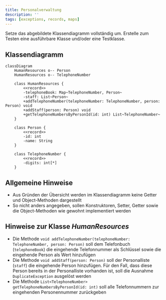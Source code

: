 ```yaml
---
title: Personalverwaltung
description: ''
tags: [exceptions, records, maps]
---
```


Setze das abgebildete Klassendiagramm vollständig um. Erstelle zum Testen eine
ausführbare Klasse und/oder eine Testklasse.

## Klassendiagramm

```mermaid
classDiagram
    HumanResources o-- Person
    HumanResources o-- TelephoneNumber

    class HumanResources {
        <<record>>
        -telephoneBook: Map~TelephoneNumber, Person~
        -staff: List~Person~
        +addTelephoneNumber(telephoneNumber: TelephoneNumber, person: Person) void
        +addStaff(person: Person) void
        +getTelephoneNumbersByPersonId(id: int) List~TelephoneNumber~
    }

    class Person {
        <<record>>
        -id: int
        -name: String
    }

    class TelephoneNumber {
        <<record>>
        -digits: int[*]
    }
```

## Allgemeine Hinweise

- Aus Gründen der Übersicht werden im Klassendiagramm keine Getter und
  Object-Methoden dargestellt
- So nicht anders angegeben, sollen Konstruktoren, Setter, Getter sowie die
  Object-Methoden wie gewohnt implementiert werden

## Hinweise zur Klasse _HumanResources_

- Die Methode
  `void addTelephoneNumber(telephoneNumber: TelephoneNumber, person: Person)`
  soll dem Telefonbuch (`telephoneBook`) die eingehende Telefonnummer als
  Schlüssel sowie die eingehende Person als Wert hinzufügen
- Die Methode `void addStaff(person: Person)` soll der Personalliste (`staff`)
  die eingehende Person hinzufügen. Für den Fall, dass diese Person bereits in
  der Personalliste vorhanden ist, soll die Ausnahme `DuplicateException`
  ausgelöst werden
- Die Methode `List<TelephoneNumber> getTelephoneNumbersByPersonId(id: int)`
  soll alle Telefonnummern zur eingehenden Personennummer zurückgeben
